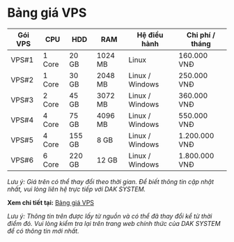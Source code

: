 # Bảng giá VPS

| **Gói VPS** | **CPU** | **HDD** | **RAM** | **Hệ điều hành** | **Chi phí / tháng** |
|-------------|---------|---------|---------|------------------|---------------------|
| VPS#1       | 1 Core  | 20 GB   | 1024 MB | Linux            | 160.000 VNĐ         |
| VPS#2       | 1 Core  | 30 GB   | 2048 MB | Linux / Windows  | 250.000 VNĐ         |
| VPS#3       | 2 Core  | 45 GB   | 3072 MB | Linux / Windows  | 360.000 VNĐ         |
| VPS#4       | 4 Core  | 75 GB   | 4096 MB | Linux / Windows  | 550.000 VNĐ         |
| VPS#5       | 4 Core  | 155 GB  | 8 GB    | Linux / Windows  | 1.200.000 VNĐ       |
| VPS#6       | 6 Core  | 220 GB  | 12 GB   | Linux / Windows  | 1.800.000 VNĐ       |

*Lưu ý: Giá trên có thể thay đổi theo thời gian. Để biết thông tin cập nhật nhất, vui lòng liên hệ trực tiếp với DAK SYSTEM.*

**Xem chi tiết tại:** [Bảng giá VPS](https://daksystem.net/bang-gia-vps.html)

*Lưu ý: Thông tin trên được lấy từ nguồn và có thể đã thay đổi kể từ thời điểm đó. Vui lòng kiểm tra lại trên trang web chính thức của DAK SYSTEM để có thông tin mới nhất.*
